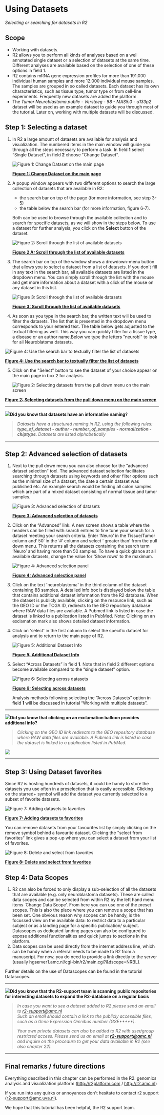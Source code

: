 <a id="using_datasets"> </a>

Using Datasets
==============

*Selecting or searching for datasets in R2*

Scope
-----

-   Working with datasets.
-   R2 allows you to perform all kinds of analyses based on a well
    annotated single dataset or a selection of datasets at the
    same time. Different analyses are available based on the selection
    of one of these options in field 1.
-   R2 contains mRNA gene expression profiles for more than 191.000
    individual human samples and more 12.000 individual mouse samples. The samples are grouped in so
    called datasets. Each dataset has its own characteristics, such as
    tissue type, tumor type or from cell-line experiments. Frequently new datasets are added the platform.
-   The *Tumor Neuroblastoma public - Versteeg - 88 - MAS5.0 -
    u133p2* dataset will be used as an example dataset to guide you
    through most of the tutorial. Later on, working with multiple
    datasets will be discussed.

Step 1: Selecting a dataset
---------------

1.  In R2 a large amount of datasets are available for analysis
    and visualization. The numbered items in the main window will guide
    you through all the steps necessary to perform a task. In field
    **1** select “Single Dataset”, in field **2** choose "Change Dataset".
	
	![](_static/images/UsingDataset_select.png "Figure 1: Change Dataset on the main page")
	
	[**Figure 1: Change Dataset on the main page**](_static/images/UsingDataset_select.png)
	
2.  A popup window appears with two different options to search the large collection of datasets that are available in R2: 
    - the search bar on top of the page (for more information, see step 3-5) 
    - the table below the search bar (for more information, figure 6-7).  
 
    Both can be used to browse through the available collection and to search for specific datasets, as we will show in the steps below. To use a dataset for further analysis, you click on the **Select** button of the dataset.
	
	![](_static/images/UsingDataset_select_selectbutton.png "Figure 2: Scroll through the list of available datasets")
	
    [**Figure 2 A: Scroll through the list of available datasets**](_static/images/UsingDataset_select__selectbutton.png)

3. The search bar on top of the window shows a drowdown-menu button that allows you to select a dataset from a list of datasets. If you don't fill in any text in the search bar, all available datasets are listed in the dropdown menu. You can simply scroll through the list with the mouse and get more information about a dataset with a click of the mouse on any dataset in this list.  
  
    ![](_static/images/UsingDataset_select_dropdown_default_info.png "Figure 3: Scroll through the list of available datasets")
 	
    [**Figure 3: Scroll through the list of available datasets**](_static/images/UsingDataset_select_dropdown_default_info.png)

4.  As soon as you type in the search bar, the written text will be used to filter the datasets. The list that is presented in the dropdown menu corresponds to your entered text. The table below gets adjusted to the textual filtering as well. This way you can quickly filter for a tissue type, a disease or an author name.Below we type the letters "neurobl" to look for all Neuroblatoma datasets.
   
  ![](_static/images/UsingDataset_select_dropdown_text.png "Figure 4: Use the search bar to textually filter the list of datasets")
	
  [**Figure 4: Use the search bar to textually filter the list of datasets**](_static/images/UsingDataset_select_dropdown_text.png)
 
5. Click on the "Select" button to see the dataset of your choice appear on the main page in box 2 for analysis.

    ![](_static/images/UsingDatasets_SelectSpecificDatasetFromPullDownInR2.png "Figure 2: Selecting datasets from the pull down menu on the main screen")

[**Figure 2: Selecting datasets from the pull down menu on the main screen**](_static/images/UsingDatasets_SelectSpecificDatasetFromPullDownInR2.png)

----------
 ![](_static/images/R2d2_logo.png)**Did you know that datasets have an informative naming?**      

> *Datasets have a structured naming in R2, using the following rules: **type_of_dataset - author - number_of_samples - normalization - chiptype**. Datasets are listed alphabetically*

----------



Step 2: Advanced selection of datasets
---------------

1.  Next to the pull down menu you can also choose for the “advanced
    dataset selection” tool. The advanced dataset selection facilitates
    searching through datasets using keywords and other filter options
    such as the minimal size of a dataset, the date a certain dataset
    was published etc. An example search would be finding all colon
    samples which are part of a mixed dataset consisting of normal
    tissue and tumor samples.
	
	![](_static/images/UsingDatasets_AdvancedSelectionLink.png "Figure 3: Advanced selection of datasets")
	
	[**Figure 3: Advanced selection of datasets**](_static/images/UsingDatasets_AdvancedSelectionLink.png)
	
2.  Click on the “Advanced” link. A new screen shows a table where the
    headers can be filled with search entries to fine tune your search
    for a dataset meeting your search criteria. Enter ‘Neuro’ in the
    Tissue/Tumor column and’ 50’ in the ‘\#’ column and select ‘ greater than’
    from the pull down menu. This returns all the datasets containing
    the search term ‘Neuro’ and having more than 50 samples. To have a quick glance at all available datasets, 
    change the value for 'Show rows' to the maximum. 
	
	![](_static/images/UsingDatasets_AdvancedSelectionPanelInR2.png "Figure 4: Advanced selection panel")
	
	[**Figure 4: Advanced selection panel**](_static/images/UsingDatasets_AdvancedSelectionPanelInR2.png)
	
3.  Click on the text 'neuroblastoma' in the third column of the dataset containing 88
    samples. A detailed info box is displayed below the table that contains additional dataset
    information from the R2 database. When the dataset is publicly
    available, clicking on the resource link, such as the GEO ID or the TCGA ID, redirects to the GEO
    repository database where RAW data files are available. A Pubmed
    link is listed in case the dataset is linked to a publication listed
    in PubMed.
    Note: Clicking on an exclamation mark also shows detailed
    dataset information.  
    
4.  Click on 'select' in the first column to select the specific dataset for analysis and to return to the main page of R2.
	
	![](_static/images/UsingDatasets_AdditinalDatasetInfoInR2.png "Figure 5: Additional Dataset Info")
	
	[**Figure 5: Additional Dataset Info**](_static/images/UsingDatasets_AdditinalDatasetInfoInR2.png)
	
5.  Select “Across Datasets” in field **1**. Note that in field 2
    different options become available compared to the “single
    dataset” option.
    
    	
	![](_static/images/UsingDatasets_SelectAcrossDatasetsInR2.png "Figure 6: Selecting across datasets")
	
	[**Figure 6: Selecting across datasets**](_static/images/UsingDatasets_SelectAcrossDatasetsInR2.png)
	

	Analysis methods following selecting the “Across Datasets” option in
field **1** will be discussed in tutorial “Working with multiple
datasets”.

-------------
 ![](_static/images/R2d2_logo.png)**Did you know that clicking on an exclamation balloon provides additional info?**      

> *Clicking on the GEO ID link redirects to the GEO repository database  
where RAW data files are available. A Pubmed link is listed in case the
dataset is linked to a publication listed in PubMed.*

![](_static/images/UsingDatasets_LinksToRawDataInR2.png)

-------------



Step 3: Using Dataset favorites
---------------

Since R2 is hosting hundreds of datasets, it could be handy to store the datasets you use often in a preselection that is easily accessible. Clicking on the starred+ symbol will add the dataset you currently selected to a subset of favorite datasets.

![](_static/images/UsingDatasets_favorites.png "Figure 7: Adding datasets to favorites")
	
[**Figure 7: Adding datasets to favorites**](_static/images/UsingDatasets_favorites.png)

	
You can remove datasets from your favourites list by simply clicking on the remove symbol behind a favourite dataset. Clicking the "select from favorites" link gives a pop-up where you can select a dataset from your list of favorites.

![](_static/images/UsingDataset_selectfav.png "Figure 8: Delete and select from favorites")
	
[**Figure 8: Delete and select from favorites**](_static/images/UsingDataset_selectfav.png)

	
Step 4: Data Scopes
---------------

1.  R2 can also be forced to only display a sub-selection of all the datasets that are available (e.g. only neuroblastoma datasets). These are called data scopes and can be selected from within R2 by the left hand menu items 'Change Data Scope'. 
    From here you can use one of the preset scopes. 
    This is also the place where you can remove a scope that has been set. 
    One obvious reason why scopes can be handy, is the focussed view on the available data: 
    to restrict data to a particular subject or as a landing page for a specific publication/ subject.
    Datascopes as dedicated landing pages can also be configured to expose additional functionalities and quick jumps to sections in the platform.  
2. Data scopes can be used directly from the internet address line, which can be handy when a referral needs to be made to R2 from a manuscript. For now, you do need to provide a link directly to the server (usually hgserver1.amc.nl/cgi-bin/r2/main.cgi?&dscope=NRBL).  

Further details on the use of Datascopes can be found in the tutorial Datascopes.   

----------
 ![](_static/images/R2d2_logo.png)**Did you know that the R2-support team is scanning public repositories for interesting datasets to expand the R2-database on a regular basis**      

> *In case you want to see a dataset added to R2 please send an email to r2-support@amc.nl  
> Such an email should contain a link to the publicly accessible files, such as a Gene Expression Omnibus number (GSE\*\*\*\*\*).* 
>
> *Your own private datasets can also be added to R2 with user/group restricted access. Please send us an email at* ***<r2-support@amc.nl>*** *and inquire on the procedure to get your data available in R2 (see also chapter 22).*

---------------



Final remarks / future directions
---------------------------------


Everything described in this chapter can be performed in the R2: genomics analysis and visualization platform (http://r2platform.com / http://r2.amc.nl) 


If you run into any quirks or annoyances don't hesitate to contact r2 support
(r2-support@amc.uva.nl).


We hope that this tutorial has been helpful, the R2 support team.



